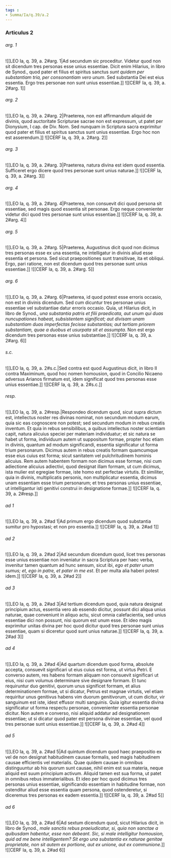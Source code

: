 ```yaml
---
tags : 
- Summa/Ia/q.39/a.2
---
```


### Articulus 2

###### arg. 1
![[LEO Ia, q. 39, a. 2#arg. 1|Ad secundum sic proceditur. Videtur quod non sit dicendum tres personas esse unius essentiae. Dicit enim Hilarius, in libro de Synod., quod pater et filius et spiritus sanctus *sunt quidem per substantiam tria, per consonantiam vero unum*. Sed substantia Dei est eius essentia. Ergo tres personae non sunt unius essentiae.]]
![[CERF Ia, q. 39, a. 2#arg. 1]]

###### arg. 2
![[LEO Ia, q. 39, a. 2#arg. 2|Praeterea, non est affirmandum aliquid de divinis, quod auctoritate Scripturae sacrae non est expressum, ut patet per Dionysium, I cap. de Div. Nom. Sed nunquam in Scriptura sacra exprimitur quod pater et filius et spiritus sanctus sunt unius essentiae. Ergo hoc non est asserendum.]]
![[CERF Ia, q. 39, a. 2#arg. 2]]

###### arg. 3
![[LEO Ia, q. 39, a. 2#arg. 3|Praeterea, natura divina est idem quod essentia. Sufficeret ergo dicere quod tres personae sunt unius naturae.]]
![[CERF Ia, q. 39, a. 2#arg. 3]]

###### arg. 4
![[LEO Ia, q. 39, a. 2#arg. 4|Praeterea, non consuevit dici quod persona sit essentiae, sed magis quod essentia sit personae. Ergo neque convenienter videtur dici quod tres personae sunt unius essentiae.]]
![[CERF Ia, q. 39, a. 2#arg. 4]]

###### arg. 5
![[LEO Ia, q. 39, a. 2#arg. 5|Praeterea, Augustinus dicit quod non dicimus tres personas esse ex una essentia, ne intelligatur in divinis aliud esse essentia et persona. Sed sicut praepositiones sunt transitivae, ita et obliqui. Ergo, pari ratione, non est dicendum quod tres personae sunt unius essentiae.]]
![[CERF Ia, q. 39, a. 2#arg. 5]]

###### arg. 6
![[LEO Ia, q. 39, a. 2#arg. 6|Praeterea, id quod potest esse erroris occasio, non est in divinis dicendum. Sed cum dicuntur tres personae unius essentiae vel substantiae datur erroris occasio. Quia, ut Hilarius dicit, in libro de Synod., *una substantia patris et filii praedicata, aut unum qui duas nuncupationes habeat, subsistentem significat; aut divisam unam substantiam duas imperfectas fecisse substantias; aut tertiam priorem substantiam, quae a duobus et usurpata sit et assumpta*. Non est ergo dicendum tres personas esse unius substantiae.]]
![[CERF Ia, q. 39, a. 2#arg. 6]]

###### s.c.
![[LEO Ia, q. 39, a. 2#s.c.|Sed contra est quod Augustinus dicit, in libro II contra Maximinum, quod hoc nomen homousion, quod in Concilio Nicaeno adversus Arianos firmatum est, idem significat quod tres personas esse unius essentiae.]]
![[CERF Ia, q. 39, a. 2#s.c.]]

###### resp.
![[LEO Ia, q. 39, a. 2#resp.|Respondeo dicendum quod, sicut supra dictum est, intellectus noster res divinas nominat, non secundum modum earum, quia sic eas cognoscere non potest; sed secundum modum in rebus creatis inventum. Et quia in rebus sensibilibus, a quibus intellectus noster scientiam capit, natura alicuius speciei per materiam individuatur; et sic natura se habet ut forma, individuum autem ut suppositum formae, propter hoc etiam in divinis, quantum ad modum significandi, essentia significatur ut forma trium personarum. Dicimus autem in rebus creatis formam quamcumque esse eius cuius est forma; sicut sanitatem vel pulchritudinem hominis alicuius. Rem autem habentem formam non dicimus esse formae, nisi cum adiectione alicuius adiectivi, quod designat illam formam, ut cum dicimus, ista mulier est egregiae formae, iste homo est perfectae virtutis. Et similiter, quia in divinis, multiplicatis personis, non multiplicatur essentia, dicimus unam essentiam esse trium personarum; et tres personas unius essentiae, ut intelligantur isti genitivi construi in designatione formae.]]
![[CERF Ia, q. 39, a. 2#resp.]]

###### ad 1
![[LEO Ia, q. 39, a. 2#ad 1|Ad primum ergo dicendum quod substantia sumitur pro hypostasi; et non pro essentia.]]
![[CERF Ia, q. 39, a. 2#ad 1]]

###### ad 2
![[LEO Ia, q. 39, a. 2#ad 2|Ad secundum dicendum quod, licet tres personas esse unius essentiae non inveniatur in sacra Scriptura per haec verba, invenitur tamen quantum ad hunc sensum, sicut ibi, *ego et pater unum sumus; et, ego in patre, et pater in me est*. Et per multa alia haberi potest idem.]]
![[CERF Ia, q. 39, a. 2#ad 2]]

###### ad 3
![[LEO Ia, q. 39, a. 2#ad 3|Ad tertium dicendum quod, quia natura designat principium actus, essentia vero ab essendo dicitur, possunt dici aliqua unius naturae, quae conveniunt in aliquo actu, sicut omnia calefacientia, sed unius essentiae dici non possunt, nisi quorum est unum esse. Et ideo magis exprimitur unitas divina per hoc quod dicitur quod tres personae sunt unius essentiae, quam si diceretur quod sunt unius naturae.]]
![[CERF Ia, q. 39, a. 2#ad 3]]

###### ad 4
![[LEO Ia, q. 39, a. 2#ad 4|Ad quartum dicendum quod forma, absolute accepta, consuevit significari ut eius cuius est forma, ut virtus Petri. E converso autem, res habens formam aliquam non consuevit significari ut eius, nisi cum volumus determinare sive designare formam. Et tunc requiruntur duo genitivi, quorum unus significet formam, et alius determinationem formae, ut si dicatur, Petrus est magnae virtutis, vel etiam requiritur unus genitivus habens vim duorum genitivorum, ut cum dicitur, vir sanguinum est iste, idest effusor multi sanguinis. Quia igitur essentia divina significatur ut forma respectu personae, convenienter essentia personae dicitur. Non autem e converso, nisi aliquid addatur ad designationem essentiae; ut si dicatur quod pater est persona divinae essentiae, vel quod tres personae sunt unius essentiae.]]
![[CERF Ia, q. 39, a. 2#ad 4]]

###### ad 5
![[LEO Ia, q. 39, a. 2#ad 5|Ad quintum dicendum quod haec praepositio ex vel de non designat habitudinem causae formalis, sed magis habitudinem causae efficientis vel materialis. Quae quidem causae in omnibus distinguuntur ab his quorum sunt causae, nihil enim est sua materia, neque aliquid est suum principium activum. Aliquid tamen est sua forma, ut patet in omnibus rebus immaterialibus. Et ideo per hoc quod dicimus tres personas unius essentiae, significando essentiam in habitudine formae, non ostenditur aliud esse essentia quam persona, quod ostenderetur, si diceremus tres personas ex eadem essentia.]]
![[CERF Ia, q. 39, a. 2#ad 5]]

###### ad 6
![[LEO Ia, q. 39, a. 2#ad 6|Ad sextum dicendum quod, sicut Hilarius dicit, in libro de Synod., *male sanctis rebus praeiudicatur, si, quia non sanctae a quibusdam habentur, esse non debeant. Sic, si male intelligitur homousion, quid ad me bene intelligentem? Sit ergo una substantia ex naturae genitae proprietate, non sit autem ex portione, aut ex unione, aut ex communione*.]]
![[CERF Ia, q. 39, a. 2#ad 6]]

